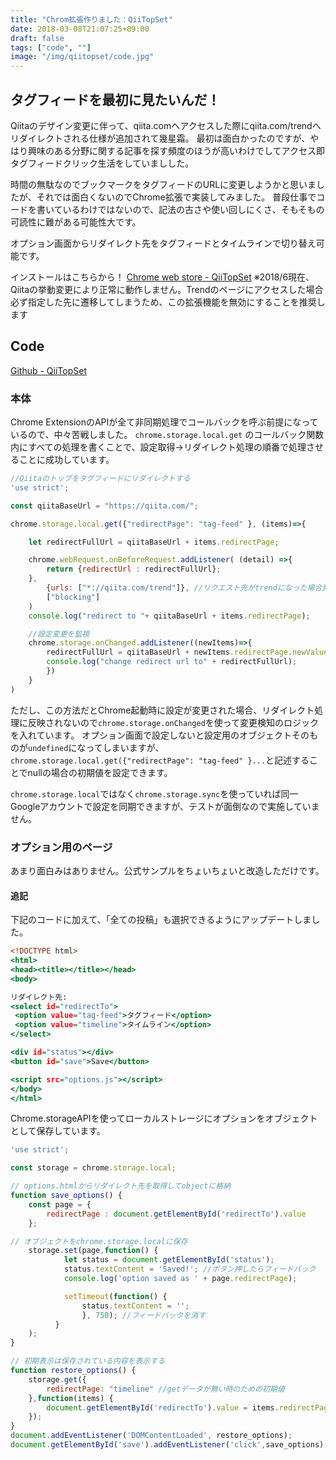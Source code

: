 ```yaml
---
title: "Chrom拡張作りました：QiiTopSet"
date: 2018-03-08T21:07:25+09:00
draft: false
tags: ["code", ""]
image: "/img/qiitopset/code.jpg"
---
```

## タグフィードを最初に見たいんだ！

Qiitaのデザイン変更に伴って、qiita.comへアクセスした際にqiita.com/trendへリダイレクトされる仕様が追加されて幾星霜。
最初は面白かったのですが、やはり興味のある分野に関する記事を探す頻度のほうが高いわけでしてアクセス即タグフィードクリック生活をしていましした。

時間の無駄なのでブックマークをタグフィードのURLに変更しようかと思いましたが、それでは面白くないのでChrome拡張で実装してみました。
普段仕事でコードを書いているわけではないので、記法の古さや使い回しにくさ、そもそもの可読性に難がある可能性大です。

オプション画面からリダイレクト先をタグフィードとタイムラインで切り替え可能です。

インストールはこちらから！
[Chrome web store - QiiTopSet](https://chrome.google.com/webstore/detail/qiitopset/ipgbemcljflegiekgghabajhbaihmhlm)
※2018/6現在、Qiitaの挙動変更により正常に動作しません。Trendのページにアクセスした場合必ず指定した先に遷移してしまうため、この拡張機能を無効にすることを推奨します


## Code

[Github - QiiTopSet](https://github.com/gensobunya/QiiTopSet)

### 本体

Chrome ExtensionのAPIが全て非同期処理でコールバックを呼ぶ前提になっているので、中々苦戦しました。
`chrome.storage.local.get` のコールバック関数内にすべての処理を書くことで、設定取得→リダイレクト処理の順番で処理させることに成功しています。


```JavaScript:trendIgnore.js
//Qiitaのトップをタグフィードにリダイレクトする
'use strict';

const qiitaBaseUrl = "https://qiita.com/";

chrome.storage.local.get({"redirectPage": "tag-feed" }, (items)=>{

	let redirectFullUrl = qiitaBaseUrl + items.redirectPage;

	chrome.webRequest.onBeforeRequest.addListener( (detail) =>{
		return {redirectUrl : redirectFullUrl};
	},
		{urls: ["*://qiita.com/trend"]}, //リクエスト先がtrendになった場合発火
		["blocking"]
	)
	console.log("redirect to "+ qiitaBaseUrl + items.redirectPage);

	//設定変更を監視
	chrome.storage.onChanged.addListener((newItems)=>{
		redirectFullUrl = qiitaBaseUrl + newItems.redirectPage.newValue;
		console.log("change redirect url to" + redirectFullUrl);
		})
	}
)
```

ただし、この方法だとChrome起動時に設定が変更された場合、リダイレクト処理に反映されないので`chrome.storage.onChanged`を使って変更検知のロジックを入れています。
オプション画面で設定しないと設定用のオブジェクトそのものが`undefined`になってしまいますが、`chrome.storage.local.get({"redirectPage": "tag-feed" }...`と記述することでnullの場合の初期値を設定できます。

`chrome.storage.local`ではなく`chrome.storage.sync`を使っていれば同一Googleアカウントで設定を同期できますが、テストが面倒なので実施していません。

### オプション用のページ

あまり面白みはありません。公式サンプルをちょいちょいと改造しただけです。

#### 追記
下記のコードに加えて、「全ての投稿」も選択できるようにアップデートしました。

```HTML:options.html
<!DOCTYPE html>
<html>
<head><title></title></head>
<body>

リダイレクト先:
<select id="redirectTo">
 <option value="tag-feed">タグフィード</option>
 <option value="timeline">タイムライン</option>
</select>

<div id="status"></div>
<button id="save">Save</button>

<script src="options.js"></script>
</body>
</html>
```

Chrome.storageAPIを使ってローカルストレージにオプションをオブジェクトとして保存しています。


```JavaScript:options.js
'use strict';

const storage = chrome.storage.local;

// options.htmlからリダイレクト先を取得してobjectに格納
function save_options() {
	const page = {
		redirectPage : document.getElementById('redirectTo').value
	};

// オブジェクトをchrome.storage.localに保存
	storage.set(page,function() {
			let status = document.getElementById('status');
			status.textContent = 'Saved!'; //ボタン押したらフィードバック
			console.log('option saved as ' + page.redirectPage);

			setTimeout(function() {
				status.textContent = '';
				}, 750); //フィードバックを消す
		  }
	);
}

// 初期表示は保存されている内容を表示する
function restore_options() {
	storage.get({
		redirectPage: "timeline" //getデータが無い時のための初期値
	},function(items) {
		document.getElementById('redirectTo').value = items.redirectPage;
	});
}
document.addEventListener('DOMContentLoaded', restore_options);
document.getElementById('save').addEventListener('click',save_options);
```
